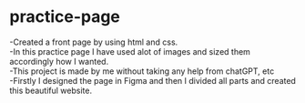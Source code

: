 # practice-page
-Created a front page by using html and css.
<br>
-In this practice page I have used alot of images and sized them accordingly how I wanted.
<br>
-This project is made by me without taking any help from chatGPT, etc
<br>
-Firstly I designed the page in Figma and then I divided all parts and created this beautiful website.
